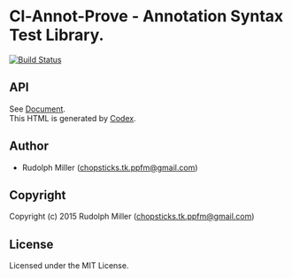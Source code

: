 # Cl-Annot-Prove - Annotation Syntax Test Library.
[![Build Status](https://circleci.com/gh/Rudolph-Miller/cl-annot-prove.svg?style=shield)](https://circleci.com/gh/Rudolph-Miller/cl-annot-prove)

## API

See [Document](https://rudolph-miller.github.io/cl-annot-prove/overview.html).  
This HTML is generated by [Codex](https://github.com/CommonDoc/codex).


## Author

* Rudolph Miller (chopsticks.tk.ppfm@gmail.com)

## Copyright

Copyright (c) 2015 Rudolph Miller (chopsticks.tk.ppfm@gmail.com)

## License

Licensed under the MIT License.
